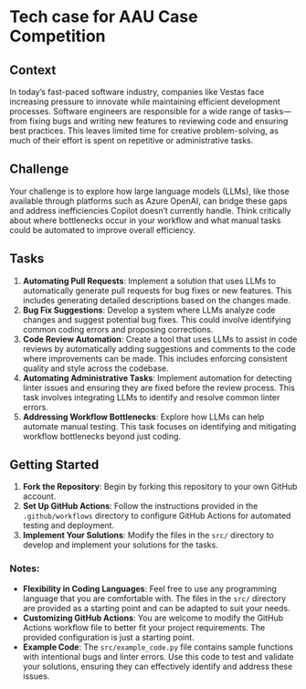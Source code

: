 # Tech case for AAU Case Competition

## Context

In today’s fast-paced software industry, companies like Vestas face increasing pressure to innovate while maintaining efficient development processes. Software engineers are responsible for a wide range of tasks—from fixing bugs and writing new features to reviewing code and ensuring best practices. This leaves limited time for creative problem-solving, as much of their effort is spent on repetitive or administrative tasks.

## Challenge

Your challenge is to explore how large language models (LLMs), like those available through platforms such as Azure OpenAI, can bridge these gaps and address inefficiencies Copilot doesn’t currently handle. Think critically about where bottlenecks occur in your workflow and what manual tasks could be automated to improve overall efficiency.

## Tasks

1. **Automating Pull Requests**: Implement a solution that uses LLMs to automatically generate pull requests for bug fixes or new features. This includes generating detailed descriptions based on the changes made.
2. **Bug Fix Suggestions**: Develop a system where LLMs analyze code changes and suggest potential bug fixes. This could involve identifying common coding errors and proposing corrections.
3. **Code Review Automation**: Create a tool that uses LLMs to assist in code reviews by automatically adding suggestions and comments to the code where improvements can be made. This includes enforcing consistent quality and style across the codebase.
4. **Automating Administrative Tasks**: Implement automation for detecting linter issues and ensuring they are fixed before the review process. This task involves integrating LLMs to identify and resolve common linter errors.
5. **Addressing Workflow Bottlenecks**: Explore how LLMs can help automate manual testing. This task focuses on identifying and mitigating workflow bottlenecks beyond just coding.

## Getting Started

1. **Fork the Repository**: Begin by forking this repository to your own GitHub account.
2. **Set Up GitHub Actions**: Follow the instructions provided in the `.github/workflows` directory to configure GitHub Actions for automated testing and deployment.
3. **Implement Your Solutions**: Modify the files in the `src/` directory to develop and implement your solutions for the tasks.

### Notes:

- **Flexibility in Coding Languages**: Feel free to use any programming language that you are comfortable with. The files in the `src/` directory are provided as a starting point and can be adapted to suit your needs.
- **Customizing GitHub Actions**: You are welcome to modify the GitHub Actions workflow file to better fit your project requirements. The provided configuration is just a starting point.
- **Example Code**: The `src/example_code.py` file contains sample functions with intentional bugs and linter errors. Use this code to test and validate your solutions, ensuring they can effectively identify and address these issues.
